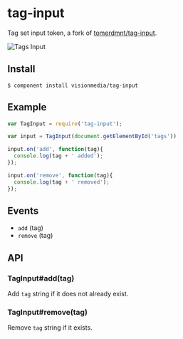 
# tag-input

  Tag set input token, a fork of [tomerdmnt/tag-input](https://github.com/tomerdmnt/tag-input).

  ![Tags Input](http://f.cl.ly/items/0S262y000s1y441m0Z1l/Screen%20Shot%202012-10-12%20at%205.25.16%20PM.png)

## Install

```
$ component install visionmedia/tag-input
```

## Example

``` javascript
var TagInput = require('tag-input');

var input = TagInput(document.getElementById('tags'))

input.on('add', function(tag){
  console.log(tag + ' added');
});

input.on('remove', function(tag){
  console.log(tag + ' removed');
});
```

## Events

 - `add` (tag)
 - `remove` (tag)

## API

### TagInput#add(tag)

  Add `tag` string if it does not already exist.

### TagInput#remove(tag)

  Remove `tag` string if it exists.

